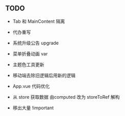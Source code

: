 ## TODO

- Tab 和 MainContent 隔离
- 代办重写
- 系统升级公告 upgrade
- 菜单折叠动画 var
- 主题色工具更新
- 移动端去除旧逻辑后用新的逻辑

- App.vue 代码优化
- 从 store 获取数据 由computed 改为 storeToRef 解构
- 移出大量 !important
